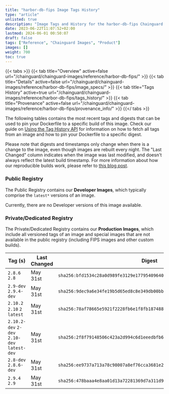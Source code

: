 ```yaml
---
title: "harbor-db-fips Image Tags History"
type: "article"
unlisted: true
description: "Image Tags and History for the harbor-db-fips Chainguard Image"
date: 2023-06-22T11:07:52+02:00
lastmod: 2024-06-01 00:50:07
draft: false
tags: ["Reference", "Chainguard Images", "Product"]
images: []
weight: 700
toc: true
---
```


{{< tabs >}}
{{< tab title="Overview" active=false url="/chainguard/chainguard-images/reference/harbor-db-fips/" >}}
{{< tab title="Details" active=false url="/chainguard/chainguard-images/reference/harbor-db-fips/image_specs/" >}}
{{< tab title="Tags History" active=true url="/chainguard/chainguard-images/reference/harbor-db-fips/tags_history/" >}}
{{< tab title="Provenance" active=false url="/chainguard/chainguard-images/reference/harbor-db-fips/provenance_info/" >}}
{{</ tabs >}}

The following tables contains the most recent tags and digests that can be used to pin your Dockerfile to a specific build of this image. Check our guide on [Using the Tag History API](/chainguard/chainguard-images/using-the-tag-history-api/) for information on how to fetch all tags from an image and how to pin your Dockerfile to a specific digest.

Please note that digests and timestamps only change when there is a change to the image, even though images are rebuilt every night. The "Last Changed" column indicates when the image was last modified, and doesn't always reflect the latest build timestamp. For more information about how our reproducible builds work, please refer to [this blog post](https://www.chainguard.dev/unchained/reproducing-chainguards-reproducible-image-builds).

### Public Registry
The Public Registry contains our **Developer Images**, which typically comprise the `latest*` versions of an image.

Currently, there are no Developer versions of this image available.

### Private/Dedicated Registry
The Private/Dedicated Registry contains our **Production Images**, which include all versioned tags of an image and special images that are not available in the public registry (including FIPS images and other custom builds).

| Tag (s)                                       | Last Changed | Digest                                                                    |
|-----------------------------------------------|--------------|---------------------------------------------------------------------------|
|  `2.8.6` `2.8`                                | May 31st     | `sha256:bfd1534c28a0d989fe3129e17795409640e87484f36e998d6fa61ed6895fa0f7` |
|  `2.9-dev` `2.9.4-dev`                        | May 31st     | `sha256:9dec9a6e34fe19b5d65ed8c8e349db00bb8dc52c5bf2cbff1ca3a766710c538e` |
|  `2.10.2` `2.10` `2` `latest`                 | May 31st     | `sha256:78af78665e5921f2228fb6e1f8fb187488e2ed6b8f58240f1f3c0bac3556ce9b` |
|  `2.10.2-dev` `2-dev` `2.10-dev` `latest-dev` | May 31st     | `sha256:2f8f79148506c423a2d994c6d1eeedbfb654ccad8b845b78e23d105a9ac5d59f` |
|  `2.8-dev` `2.8.6-dev`                        | May 31st     | `sha256:ee9737a713a78c98007a8ef76cca3681e27c598c1a7f155a7206d94f098a80f3` |
|  `2.9.4` `2.9`                                | May 31st     | `sha256:478baaa4e8aa01d13a72281369d7a311d9c7d414b185f5abe946e26fb417c302` |

